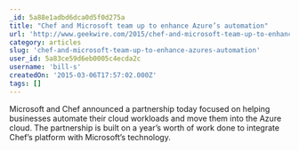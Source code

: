 ```yaml
---
_id: 5a88e1adbd6dca0d5f0d275a
title: "Chef and Microsoft team up to enhance Azure’s automation"
url: 'http://www.geekwire.com/2015/chef-and-microsoft-team-up-to-enhance-azures-automation/'
category: articles
slug: 'chef-and-microsoft-team-up-to-enhance-azures-automation'
user_id: 5a83ce59d6eb0005c4ecda2c
username: 'bill-s'
createdOn: '2015-03-06T17:57:02.000Z'
tags: []
---
```


Microsoft and Chef announced a partnership today focused on helping businesses automate their cloud workloads and move them into the Azure cloud. The partnership is built on a year’s worth of work done to integrate Chef’s platform with Microsoft’s technology.
